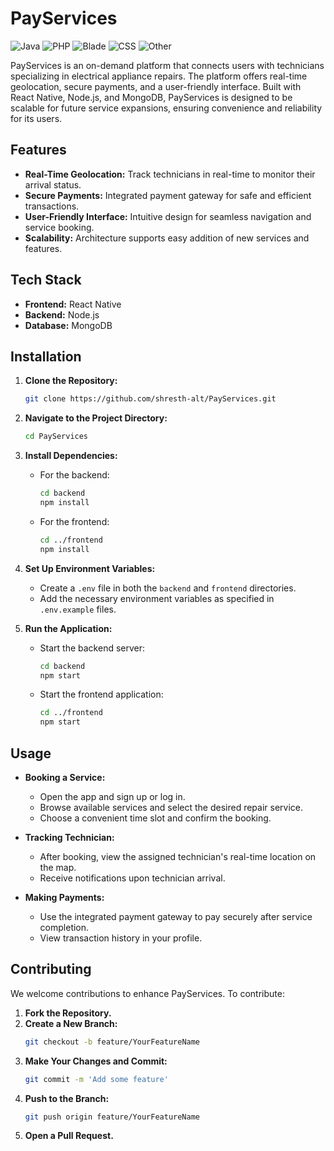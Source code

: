 # PayServices
![Java](https://img.shields.io/badge/Java-ED8B00?style=for-the-badge&logo=java&logoColor=white)
![PHP](https://img.shields.io/badge/PHP-777BB4?style=for-the-badge&logo=php&logoColor=white)
![Blade](https://img.shields.io/badge/Blade-E34F26?style=for-the-badge&logo=laravel&logoColor=white)
![CSS](https://img.shields.io/badge/CSS-1572B6?style=for-the-badge&logo=css3&logoColor=white)
![Other](https://img.shields.io/badge/Other-lightgrey?style=for-the-badge)

PayServices is an on-demand platform that connects users with technicians specializing in electrical appliance repairs. The platform offers real-time geolocation, secure payments, and a user-friendly interface. Built with React Native, Node.js, and MongoDB, PayServices is designed to be scalable for future service expansions, ensuring convenience and reliability for its users.

## Features

- **Real-Time Geolocation:** Track technicians in real-time to monitor their arrival status.
- **Secure Payments:** Integrated payment gateway for safe and efficient transactions.
- **User-Friendly Interface:** Intuitive design for seamless navigation and service booking.
- **Scalability:** Architecture supports easy addition of new services and features.

## Tech Stack

- **Frontend:** React Native
- **Backend:** Node.js
- **Database:** MongoDB

## Installation

1. **Clone the Repository:**
   ```bash
   git clone https://github.com/shresth-alt/PayServices.git
   ```
2. **Navigate to the Project Directory:**
   ```bash
   cd PayServices
   ```
3. **Install Dependencies:**
   - For the backend:
     ```bash
     cd backend
     npm install
     ```
   - For the frontend:
     ```bash
     cd ../frontend
     npm install
     ```
4. **Set Up Environment Variables:**
   - Create a `.env` file in both the `backend` and `frontend` directories.
   - Add the necessary environment variables as specified in `.env.example` files.

5. **Run the Application:**
   - Start the backend server:
     ```bash
     cd backend
     npm start
     ```
   - Start the frontend application:
     ```bash
     cd ../frontend
     npm start
     ```

## Usage

- **Booking a Service:**
  - Open the app and sign up or log in.
  - Browse available services and select the desired repair service.
  - Choose a convenient time slot and confirm the booking.

- **Tracking Technician:**
  - After booking, view the assigned technician's real-time location on the map.
  - Receive notifications upon technician arrival.

- **Making Payments:**
  - Use the integrated payment gateway to pay securely after service completion.
  - View transaction history in your profile.

## Contributing

We welcome contributions to enhance PayServices. To contribute:

1. **Fork the Repository.**
2. **Create a New Branch:**
   ```bash
   git checkout -b feature/YourFeatureName
   ```
3. **Make Your Changes and Commit:**
   ```bash
   git commit -m 'Add some feature'
   ```
4. **Push to the Branch:**
   ```bash
   git push origin feature/YourFeatureName
   ```
5. **Open a Pull Request.**


